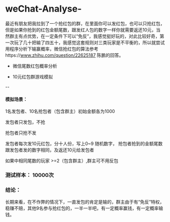 # weChat-Analyse-
最近有朋友把我拉到了一个抢红包的群，在里面你可以发红包，也可以只抢红包，但是如果你抢到的红包金额尾数，跟发红人包的数字一样你就需要返还10元，当然群主有点优势，在一定条件下可以“免反”，我感觉挺好玩的，对此比较好奇，第一次玩了几十把输了四五十，我感觉这套规则对三类玩家是不平衡的，所以就尝试用程序分析下输赢概率，微信抢红包的算法参考https://www.zhihu.com/question/22625187 陈鹏的回答。 


* 微信尾数红包概率分析

* 10元红包群游戏模拟


--
#### 模拟场景： 

1名发包者、10名抢包者（包含群主）初始金额各为1000 

发包者只发包，不抢 
          
抢包者只抢不发 
          
发包者每次发10元红包，分十人份，写上0~9 随机数字， 抢包者抢到的金额尾数跟发包者发的数字相同，及返还10元给发包者 
          
如果中相同尾数的玩家 >=2（包含群主）,群主可不用反包 

### 测试样本： 10000次


### 结论：

长期来看，在不作弊的情况下，一直发包的肯定是输的，群主由于有“免反”特权，稳赚不赔，其他9名参与抢红包的，一半一半吧，有一定概率赢钱，有一定概率输钱。
